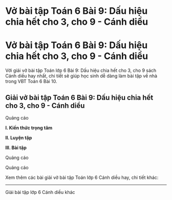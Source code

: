 # Vở bài tập Toán 6 Bài 9: Dấu hiệu chia hết cho 3, cho 9 - Cánh diều

# Vở bài tập Toán 6 Bài 9: Dấu hiệu chia hết cho 3, cho 9 - Cánh diều

Với giải vở bài tập Toán lớp 6 Bài 9: Dấu hiệu chia hết cho 3, cho 9 sách Cánh diều hay nhất, chi tiết sẽ giúp học sinh dễ dàng làm bài tập về nhà trong VBT Toán 6 Bài 10.

## Giải vở bài tập Toán 6 Bài 9: Dấu hiệu chia hết cho 3, cho 9 - Cánh diều

Quảng cáo

**I. Kiến thức trọng tâm**

**II. Luyện tập**

**III. Bài tập**

Quảng cáo

Quảng cáo

Xem thêm các bài giải vở bài tập Toán lớp 6 Cánh diều hay, chi tiết khác:

* * *

Giải bài tập lớp 6 Cánh diều khác
